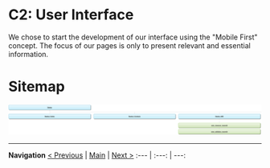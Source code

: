 # C2: User Interface
We chose to start the development of our interface using the "Mobile First" concept.
The focus of our pages is only to present relevant and essential information.

# Sitemap
![sitemap](images/sitemap.png)

---
**Navigation** 
[< Previous](c1.md) | [Main](../../../) | [Next >](c3.md)
:--- | :---: | ---: 
